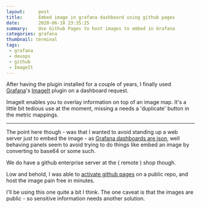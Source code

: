 ```yaml
---
layout:     post
title:      Embed image in grafana dashboard using github pages
date:       2020-06-18 23:35:25
summary:    Use Github Pages to host images to embed in Grafana
categories: grafana
thumbnail: terminal
tags:
 - grafana
 - devops
 - github
 - ImageIt
---
```


After having the plugin installed for a couple of years, I finally used
[Grafana][1]'s [ImageIt][2] plugin on a dashboard request.

ImageIt enables you to overlay information on top of an image map. It's a little
bit tedious use at the moment, missing a needs a 'duplicate' button in the metric
mappings.

---

The point here though - was that I wanted to avoid standing up a web server just
to embed the image - as [Grafana dashboards are json][3], well behaving panels
seem to avoid trying to do things like embed an image by converting to base64 or
some such.

We do have a github enterprise server at the ( remote ) shop though.

Low and behold, I was able to [activate github pages](https://help.github.com/en/enterprise/2.13/user/articles/configuring-a-publishing-source-for-github-pages) on a public repo, and host
the image pain free in minutes.

I'll be using this one quite a bit I think. The one caveat is that the images
are public - so sensitive information needs another solution.

[1]: https://grafana.com/
[2]: https://grafana.com/grafana/plugins/pierosavi-imageit-panel
[3]: https://grafana.com/docs/grafana/latest/reference/dashboard/#:~:text=A%20dashboard%20in%20Grafana%20is,variables%2C%20panel%20queries%2C%20etc.
